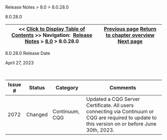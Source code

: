 ﻿


Release Notes \> 8\.0 \> 8\.0\.28\.0






















8\.0\.28\.0







| \<\< [Click to Display Table of Contents](8_0_28_0.md) \>\> **Navigation:**     [Release Notes](release_notes-1.md) \> [8\.0](8_0-1.md) \> 8\.0\.28\.0 | [Previous page](8_0-1.md) [Return to chapter overview](8_0-1.md) [Next page](8_0_27_1-1.md) |
| --- | --- |











8\.0\.28\.0 Release Date


April 27, 2023


 




| Issue \# | Status | Category | Comments |
| --- | --- | --- | --- |
| 2072 | Changed | Continuum, CQG | Updated a CQG Server Certificate. All users connecting via Continuum or CQG are required to update to this version on or before June 30th, 2023\. |









